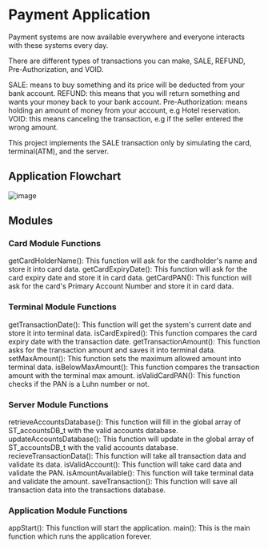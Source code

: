 # Payment Application

Payment systems are now available everywhere and everyone interacts with these systems every day.

There are different types of transactions you can make, SALE, REFUND, Pre-Authorization, and VOID.

SALE: means to buy something and its price will be deducted from your bank account.
REFUND: this means that you will return something and wants your money back to your bank account.
Pre-Authorization: means holding an amount of money from your account, e.g Hotel reservation.
VOID: this means canceling the transaction, e.g if the seller entered the wrong amount.


This project implements the SALE transaction only by simulating the card, terminal(ATM), and the server.

## Application Flowchart

![image](https://user-images.githubusercontent.com/102156303/192086083-9c5f72f4-6c7e-4a5a-9da7-1e0083fb75d0.png)

## Modules

### Card Module Functions

getCardHolderName(): This function will ask for the cardholder's name and store it into card data.
getCardExpiryDate(): This function will ask for the card expiry date and store it in card data.
getCardPAN(): This function will ask for the card's Primary Account Number and store it in card data.

### Terminal Module Functions

getTransactionDate(): This function will get the system's current date and store it into terminal data.
isCardExpired(): This function compares the card expiry date with the transaction date.
getTransactionAmount(): This function asks for the transaction amount and saves it into terminal data.
setMaxAmount(): This function sets the maximum allowed amount into terminal data.
isBelowMaxAmount(): This function compares the transaction amount with the terminal max amount.
isValidCardPAN(): This function checks if the PAN is a Luhn number or not.

### Server Module Functions

retrieveAccountsDatabase(): This function will fill in the global array of ST_accountsDB_t with the valid accounts database.
updateAccountsDatabase(): This function will update in the global array of ST_accountsDB_t with the valid accounts database.
recieveTransactionData(): This function will take all transaction data and validate its data.
isValidAccount(): This function will take card data and validate the PAN.
isAmountAvailable(): This function will take terminal data and validate the amount.
saveTransaction(): This function will save all transaction data into the transactions database.

### Application Module Functions

appStart(): This function will start the application.
main(): This is the main function which runs the application forever.
